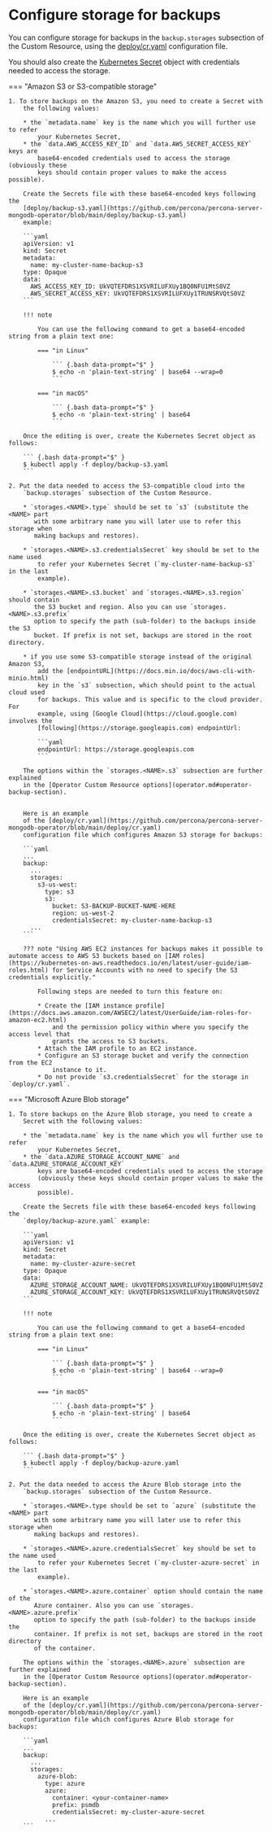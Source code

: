 # Configure storage for backups

You can configure storage for backups in the `backup.storages` subsection of the
Custom Resource, using the [deploy/cr.yaml](https://github.com/percona/percona-server-mongodb-operator/blob/main/deploy/cr.yaml)
configuration file.

You should also create the [Kubernetes Secret](https://kubernetes.io/docs/concepts/configuration/secret/) object with credentials needed
to access the storage.

=== "Amazon S3 or S3-compatible storage"

    1. To store backups on the Amazon S3, you need to create a Secret with
        the following values:
    
        * the `metadata.name` key is the name which you will further use to refer
            your Kubernetes Secret,
        * the `data.AWS_ACCESS_KEY_ID` and `data.AWS_SECRET_ACCESS_KEY` keys are
            base64-encoded credentials used to access the storage (obviously these
            keys should contain proper values to make the access possible).

        Create the Secrets file with these base64-encoded keys following the
        [deploy/backup-s3.yaml](https://github.com/percona/percona-server-mongodb-operator/blob/main/deploy/backup-s3.yaml)
        example:

        ```yaml
        apiVersion: v1
        kind: Secret
        metadata:
          name: my-cluster-name-backup-s3
        type: Opaque
        data:
          AWS_ACCESS_KEY_ID: UkVQTEFDRS1XSVRILUFXUy1BQ0NFU1MtS0VZ
          AWS_SECRET_ACCESS_KEY: UkVQTEFDRS1XSVRILUFXUy1TRUNSRVQtS0VZ
        ```

        !!! note

            You can use the following command to get a base64-encoded string from a plain text one:

            === "in Linux"

                ``` {.bash data-prompt="$" }
                $ echo -n 'plain-text-string' | base64 --wrap=0
                ```

            === "in macOS"

                ``` {.bash data-prompt="$" }
                $ echo -n 'plain-text-string' | base64
                ```

        Once the editing is over, create the Kubernetes Secret object as follows:

        ``` {.bash data-prompt="$" }
        $ kubectl apply -f deploy/backup-s3.yaml
        ```

    2. Put the data needed to access the S3-compatible cloud into the
        `backup.storages` subsection of the Custom Resource.
    
        * `storages.<NAME>.type` should be set to `s3` (substitute the <NAME> part
           with some arbitrary name you will later use to refer this storage when
           making backups and restores).
    
        * `storages.<NAME>.s3.credentialsSecret` key should be set to the name used
            to refer your Kubernetes Secret (`my-cluster-name-backup-s3` in the last
            example).
    
        * `storages.<NAME>.s3.bucket` and `storages.<NAME>.s3.region` should contain
           the S3 bucket and region. Also you can use `storages.<NAME>.s3.prefix`
           option to specify the path (sub-folder) to the backups inside the S3
           bucket. If prefix is not set, backups are stored in the root directory.
    
        * if you use some S3-compatible storage instead of the original Amazon S3,
            add the [endpointURL](https://docs.min.io/docs/aws-cli-with-minio.html)
            key in the `s3` subsection, which should point to the actual cloud used
            for backups. This value and is specific to the cloud provider. For
            example, using [Google Cloud](https://cloud.google.com) involves the
            [following](https://storage.googleapis.com) endpointUrl:

            ```yaml
            endpointUrl: https://storage.googleapis.com
            ```

        The options within the `storages.<NAME>.s3` subsection are further explained
        in the [Operator Custom Resource options](operator.md#operator-backup-section).


        Here is an example
        of the [deploy/cr.yaml](https://github.com/percona/percona-server-mongodb-operator/blob/main/deploy/cr.yaml)
        configuration file which configures Amazon S3 storage for backups:

        ```yaml
        ...
        backup:
          ...
          storages:
            s3-us-west:
              type: s3
              s3:
                bucket: S3-BACKUP-BUCKET-NAME-HERE
                region: us-west-2
                credentialsSecret: my-cluster-name-backup-s3
          ...
        ```
        
        ??? note "Using AWS EC2 instances for backups makes it possible to automate access to AWS S3 buckets based on [IAM roles](https://kubernetes-on-aws.readthedocs.io/en/latest/user-guide/iam-roles.html) for Service Accounts with no need to specify the S3 credentials explicitly."

            Following steps are needed to turn this feature on:

            * Create the [IAM instance profile](https://docs.aws.amazon.com/AWSEC2/latest/UserGuide/iam-roles-for-amazon-ec2.html)
                and the permission policy within where you specify the access level that
                grants the access to S3 buckets.
            * Attach the IAM profile to an EC2 instance.
            * Configure an S3 storage bucket and verify the connection from the EC2
                instance to it.
            * Do not provide `s3.credentialsSecret` for the storage in `deploy/cr.yaml`.

=== "Microsoft Azure Blob storage"

    1. To store backups on the Azure Blob storage, you need to create a
        Secret with the following values:

        * the `metadata.name` key is the name which you wll further use to refer
            your Kubernetes Secret,
        * the `data.AZURE_STORAGE_ACCOUNT_NAME` and `data.AZURE_STORAGE_ACCOUNT_KEY`
            keys are base64-encoded credentials used to access the storage
            (obviously these keys should contain proper values to make the access
            possible).

        Create the Secrets file with these base64-encoded keys following the
        `deploy/backup-azure.yaml` example:

        ```yaml
        apiVersion: v1
        kind: Secret
        metadata:
          name: my-cluster-azure-secret
        type: Opaque
        data:
          AZURE_STORAGE_ACCOUNT_NAME: UkVQTEFDRS1XSVRILUFXUy1BQ0NFU1MtS0VZ
          AZURE_STORAGE_ACCOUNT_KEY: UkVQTEFDRS1XSVRILUFXUy1TRUNSRVQtS0VZ
        ```

        !!! note

            You can use the following command to get a base64-encoded string from a plain text one:

            === "in Linux"

                ``` {.bash data-prompt="$" }
                $ echo -n 'plain-text-string' | base64 --wrap=0
                ```

            === "in macOS"

                ``` {.bash data-prompt="$" }
                $ echo -n 'plain-text-string' | base64
                ```

        Once the editing is over, create the Kubernetes Secret object as follows:

        ``` {.bash data-prompt="$" }
        $ kubectl apply -f deploy/backup-azure.yaml
        ```

    2. Put the data needed to access the Azure Blob storage into the
        `backup.storages` subsection of the Custom Resource.
    
        * `storages.<NAME>.type should be set to `azure` (substitute the <NAME> part
           with some arbitrary name you will later use to refer this storage when
           making backups and restores).
    
        * `storages.<NAME>.azure.credentialsSecret` key should be set to the name used
            to refer your Kubernetes Secret (`my-cluster-azure-secret` in the last
            example).
    
        * `storages.<NAME>.azure.container` option should contain the name of the
           Azure container. Also you can use `storages.<NAME>.azure.prefix`
           option to specify the path (sub-folder) to the backups inside the
           container. If prefix is not set, backups are stored in the root directory
           of the container.

        The options within the `storages.<NAME>.azure` subsection are further explained
        in the [Operator Custom Resource options](operator.md#operator-backup-section).

        Here is an example
        of the [deploy/cr.yaml](https://github.com/percona/percona-server-mongodb-operator/blob/main/deploy/cr.yaml)
        configuration file which configures Azure Blob storage for backups:

        ```yaml
        ...
        backup:
          ...
          storages:
            azure-blob:
              type: azure
              azure:
                container: <your-container-name>
                prefix: psmdb
                credentialsSecret: my-cluster-azure-secret
              ...
        ```
